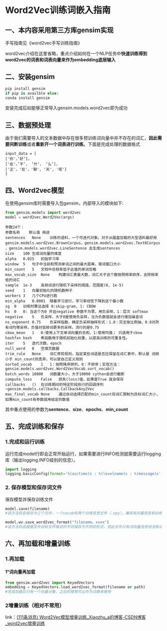 # Word2Vec训练词嵌入指南

## 一、本内容采用第三方库gensim实现

手写指南见《word2vec手写训练指南》

word2vec介绍在这里省略，重点介绍如何在一个NLP任务中**快速训练得到word2vec的词表和词表向量来作为embedding底层输入**

## 二、安装gensim

```python
pip install gensim
if pip is availble else:
conda install gensim
```

安装完成后如能够正常导入gensim.models.word2vec即为成功

## 三、数据预处理

由于我们需要导入的文本数据中存在很多预训练词向量中并不存在的词汇，**因此需要间断训练**或者**重新开一个词表进行训练**。下面是完成处理的数据格式

```
input_data = [
['你'，’好‘]，
['在'，’干‘， ’什‘， ’么‘]，
['正'，'在'，'聊', '天', '呢']
]
```

## 四、Word2vec模型

在使用gensim库时需要导入包gensim，内部导入的模块如下:

```python
from gensim.models import word2vec
model = word2vec.Word2Vec(args)
```

```
参数24个：
参数名称	默认值	用途
sentences	None	训练的语料，一个可迭代对象。对于从磁盘加载的大型语料最好用gensim.models.word2vec.BrownCorpus，gensim.models.word2vec.Text8Corpus ，gensim.models.word2vec.LineSentence 去生成sentences
size	100	生成词向量的维度
alpha	0.025	初始学习率
window	5	句子中当前和预测单词之间的最大距离，取词窗口大小
min_count	5	文档中总频率低于此值的单词忽略
max_vocab_size	None	构建词汇表最大数，词汇大于这个数按照频率排序，去除频率低的词汇
sample	1e-3	高频词进行随机下采样的阈值，范围是(0, 1e-5)
seed	1	向量初始化的随机数种子
workers	3	几个CPU进行跑
min_alpha	0.0001	随着学习进行，学习率线性下降到这个最小数
sg	0	训练时算法选择 0:skip-gram, 1: CBOW
hs	0	0: 当这个为0 并且negative 参数不为零，用负采样，1：层次 softmax
negative	5	负采样，大于0是使用负采样，当为负数值就会进行增加噪音词
ns_exponent	0.75	负采样指数，确定负采样抽样形式：1.0：完全按比例抽，0.0对所有词均等采样，负值对低频词更多的采样。流行的是0.75
cbow_mean	1	0:使用上下文单词向量的总和，1:使用均值； 只适用于cbow
hashfxn	hash	希函数用于随机初始化权重，以提高训练的可重复性。
iter	5	迭代次数，epoch
null_word	0	空填充数据
trim_rule	None	词汇修剪规则，指定某些词语是否应保留在词汇表中，默认是 词频小于 min_count则丢弃，可以是自己定义规则
sorted_vocab	1	1：按照降序排列，0：不排序；实现方法：gensim.models.word2vec.Word2VecVocab.sort_vocab()
batch_words	10000	词数量大小，大于10000 cython会进行截断
compute_loss	False	损失(loss)值，如果是True 就会保存
callbacks	()	在训练期间的特定阶段执行的回调序列~gensim.models.callbacks.CallbackAny2Vec
max_final_vocab	None	通过自动选择匹配的min_count将词汇限制为目标词汇大小,如果min_count有参数就用给定的数值

```

其中重点使用的参数为**sentence**、**size**、**epochs**、**min_count**

## 五、完成训练和保存

### 1.完成和运行训练

运行完成model行即会正常开始运行，如果需要进行INFO检测就需要运行logging库（输出logging.INFO级别的信息）。

```python
import logging
logging.basicConfig(format='%(asctime)s : %(levelname)s : %(message)s', level=logging.INFO)
```

### 2. 保存模型和保存词文件

保存模型并保存训练文件

```python
model.save(filename)
#该方法将会保存为三个文件，一个vocab和两个训练信息文件（.npy），兼具有向量信息和训练信息，
```

```python
model.wv.save_word2vec_format("filename。xxxx")
#该方法将会根据文件目标文件格式的不同保存为不同的形式，但此文件只有词向量信息但没有训练信息，因此不能断点训练
```

## 六、再加载和增量训练

### 1.再加载

#### 1°词向量再加载

```python
from gensim.word2vec import KeyedVectors
embedding = KeyedVectors.load_word2vec_format(filename or path)
#完成加载后只有一个向量对象，之后的使用可以作为词典来使用
```

### 2增量训练（相对不常用）

link：[(111条消息) Word2Vec模型增量训练_Xiaozhu_a的博客-CSDN博客_word2vec增量训练](https://blog.csdn.net/qq_43404784/article/details/83794296)



